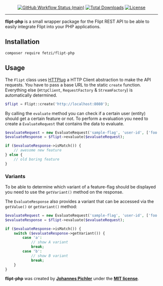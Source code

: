 <p align="center">
    <a href="https://github.com/fetzi/flipt-php/actions"><img alt="GitHub Workflow Status (main)" src="https://img.shields.io/github/workflow/status/fetzi/flipt-php/Tests/main"></a>
    <a href="https://packagist.org/packages/fetzi/flipt-php"><img alt="Total Downloads" src="https://img.shields.io/packagist/dt/fetzi/flipt-php"></a>
    <a href="https://packagist.org/packages/fetzi/flipt-php"><img alt="License" src="https://img.shields.io/packagist/l/fetzi/flipt-php"></a>
</p>

------
**flipt-php** is a small wrapper package for the Flipt REST API to be able to easily integrate Flipt into your PHP applications.

## Installation

```
composer require fetzi/flipt-php
```

## Usage
The `Flipt` class uses [HTTPlug](http://httplug.io/) a HTTP Client abstraction to make the API requests. You have to pass a base URL to the static `create` function. Everything else (`HttpClient`, `RequestFactory` & `StreamFactory`) is automatically determined.

```php
$flipt = Flipt::create('http://localhost:8080');
```

By calling the `evaluate` method you can check if a certain user (entity) should get a certain feature or not. To perform a evaluation you need to create a `EvaluateRequest` that contains the data to evaluate.

```php
$evaluateRequest = new EvaluateRequest('sample-flag', 'user-id', ['foo' => 'bar'])
$evaluateResponse = $flipt->evaluate($evaluateRequest);

if ($evaluateResponse->isMatch()) {
    // awesome new feature
} else {
    // old boring feature
}
```

### Variants
To be able to determine which variant of a feature-flag should be displayed you need to use the `getVariant()` method on the response.

The `EvaluateResponse` also provides a variant that can be accessed via the `getValue()` or `getVariant()` method:

```php
$evaluateRequest = new EvaluateRequest('sample-flag', 'user-id', ['foo' => 'bar'])
$evaluateResponse = $flipt->evaluate($evaluateRequest);

if ($evaluateResponse->isMatch()) {
    switch ($evaluateResponse->getVariant()) {
        case 'a':
            // show A variant
            break;
        case 'b':
            // show B variant
            break;
    }
}
```

**flipt-php** was created by **[Johannes Pichler](https://twitter.com/fetzi_io)** under the **[MIT license](https://opensource.org/licenses/MIT)**.
